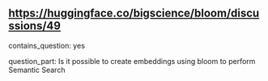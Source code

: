 ## https://huggingface.co/bigscience/bloom/discussions/49

contains_question: yes

question_part: Is it possible to create embeddings using bloom to perform Semantic Search
